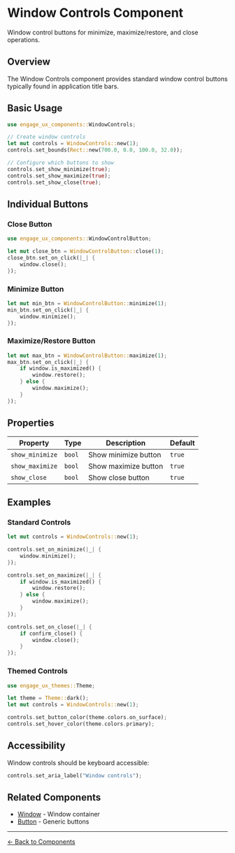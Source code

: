 # Window Controls Component

Window control buttons for minimize, maximize/restore, and close operations.

## Overview

The Window Controls component provides standard window control buttons typically found in application title bars.

## Basic Usage

```rust
use engage_ux_components::WindowControls;

// Create window controls
let mut controls = WindowControls::new(1);
controls.set_bounds(Rect::new(700.0, 0.0, 100.0, 32.0));

// Configure which buttons to show
controls.set_show_minimize(true);
controls.set_show_maximize(true);
controls.set_show_close(true);
```

## Individual Buttons

### Close Button

```rust
use engage_ux_components::WindowControlButton;

let mut close_btn = WindowControlButton::close(1);
close_btn.set_on_click(|_| {
    window.close();
});
```

### Minimize Button

```rust
let mut min_btn = WindowControlButton::minimize(1);
min_btn.set_on_click(|_| {
    window.minimize();
});
```

### Maximize/Restore Button

```rust
let mut max_btn = WindowControlButton::maximize(1);
max_btn.set_on_click(|_| {
    if window.is_maximized() {
        window.restore();
    } else {
        window.maximize();
    }
});
```

## Properties

| Property | Type | Description | Default |
|----------|------|-------------|---------|
| `show_minimize` | `bool` | Show minimize button | `true` |
| `show_maximize` | `bool` | Show maximize button | `true` |
| `show_close` | `bool` | Show close button | `true` |

## Examples

### Standard Controls

```rust
let mut controls = WindowControls::new(1);

controls.set_on_minimize(|_| {
    window.minimize();
});

controls.set_on_maximize(|_| {
    if window.is_maximized() {
        window.restore();
    } else {
        window.maximize();
    }
});

controls.set_on_close(|_| {
    if confirm_close() {
        window.close();
    }
});
```

### Themed Controls

```rust
use engage_ux_themes::Theme;

let theme = Theme::dark();
let mut controls = WindowControls::new(1);

controls.set_button_color(theme.colors.on_surface);
controls.set_hover_color(theme.colors.primary);
```

## Accessibility

Window controls should be keyboard accessible:

```rust
controls.set_aria_label("Window controls");
```

## Related Components

- [Window](window.md) - Window container
- [Button](button.md) - Generic buttons

---

[← Back to Components](index.md)
